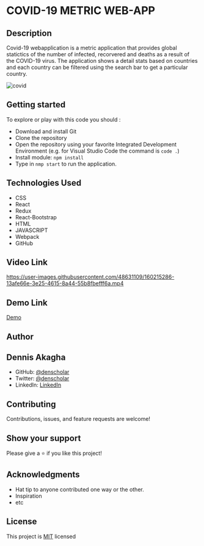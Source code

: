 # COVID-19 METRIC WEB-APP

## Description
Covid-19 webapplication is a metric application that provides global statictics of the number of infected, recorvered and deaths as a result of the COVID-19 virus. The application shows a detail stats based on countries and each country can be filtered using the search bar to get a particular country.

![covid](https://user-images.githubusercontent.com/48631109/160214087-a0c13cf3-3ecf-425c-89b1-8f4968b1a7bc.PNG)

## Getting started

To explore or play with this code you should :

- Download and install Git
- Clone the repository
- Open the repository using your favorite Integrated Development Environment (e.g. for Visual Studio Code the command is `code .`)
- Install module: `npm install`
- Type in `nmp start` to run the application.


## Technologies Used

- CSS
- React
- Redux
- React-Bootstrap
- HTML
- JAVASCRIPT
- Webpack
- GitHub

## Video Link

https://user-images.githubusercontent.com/48631109/160215286-13afe66e-3e25-4615-8a44-55b8fbefff6a.mp4


## Demo Link

[Demo](https://visionary-lily-54d6da.netlify.app/)


## Author

## Dennis Akagha

- GitHub: [@denscholar](https://github.com/denscholar)
- Twitter: [@denscholar](https://twitter.com/dennisakagha)
- LinkedIn: [LinkedIn](https://www.linkedin.com/in/dennisakagha/)


## Contributing

Contributions, issues, and feature requests are welcome!

## Show your support

Please give a ⭐️ if you like this project!

## Acknowledgments

- Hat tip to anyone contributed one way or the other.
- Inspiration
- etc

## License

This project is [MIT](https://github.com/microverseinc/readme-template/blob/master/MIT.md) licensed